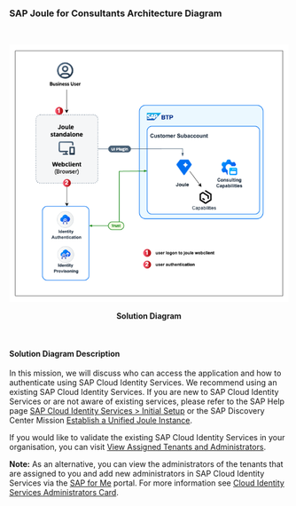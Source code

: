 ### SAP Joule for Consultants Architecture Diagram

<br>
<p align="center"> 
<img src="images/J4C.png"> 
</p>
<p align="center"> <b>Solution Diagram</b> </p>
<br>

#### Solution Diagram Description

In this mission, we will discuss who can access the application and how to authenticate using SAP Cloud Identity Services. We recommend using an existing SAP Cloud Identity Services. If you are new to SAP Cloud Identity Services or are not aware of existing services, please refer to the SAP Help page <a href="https://help.sap.com/docs/cloud-identity-services/cloud-identity-services/initial-setup">SAP Cloud Identity Services > Initial Setup</a> or the SAP Discovery Center Mission <a href="https://discovery-center.cloud.sap/missiondetail/4538/4826/">Establish a Unified Joule Instance</a>.

If you would like to validate the existing SAP Cloud Identity Services in your organisation, you can visit <a href="https://help.sap.com/docs/cloud-identity-services/cloud-identity-services/viewing-assigned-tenants-and-administrators">View Assigned Tenants and Administrators</a>.

**Note:**
As an alternative, you can view the administrators of the tenants that are assigned to you and add new administrators in SAP Cloud Identity Services via the <a href="https://help.sap.com/docs/link-disclaimer?site=https%3A%2F%2Fme.sap.com%2Fhome">SAP for Me</a> portal. For more information see <a href="https://help.sap.com/docs/link-disclaimer?site=https%3A%2F%2Fsupport.sap.com%2Fcontent%2Fs4m%2Fhelp%2Fsystems%2Fsystems%2Fdetails%2Fias.html"> Cloud Identity Services Administrators Card</a>.
